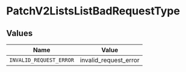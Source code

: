 # PatchV2ListsListBadRequestType


## Values

| Name                    | Value                   |
| ----------------------- | ----------------------- |
| `INVALID_REQUEST_ERROR` | invalid_request_error   |